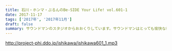 ```yaml
---
title: 石川・ホンマ・ぶるんのBe-SIDE Your Life! vol.601-1
date: 2017-11-17
tags: ['2017年', '2017年11月']
draft: false
summary: サウンドマンのスタジオからおおくりしています。サウンドマンはとっても愉快な社員だらけです！MIURA
---
```


http://project-phi.ddo.jp/ishikawa/ishikawa601_1.mp3
